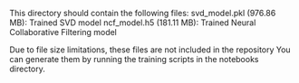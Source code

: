 This directory should contain the following files: 
svd_model.pkl (976.86 MB): Trained SVD model
ncf_model.h5 (181.11 MB): Trained Neural Collaborative Filtering model

Due to file size limitations, these files are not included in the repository
You can generate them by running the training scripts in the notebooks directory.